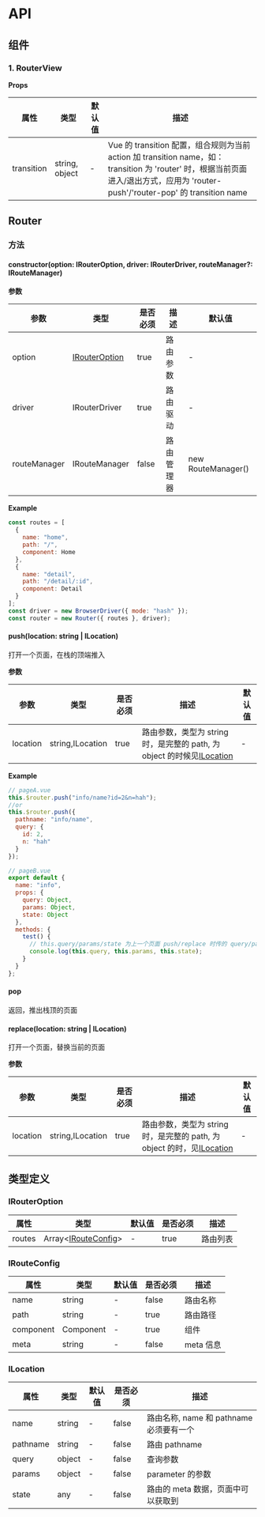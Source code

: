 # API

## 组件

### 1. RouterView

**Props**

| 属性       | 类型           | 默认值 | 描述                                                                                                                                                                             |
| ---------- | -------------- | ------ | -------------------------------------------------------------------------------------------------------------------------------------------------------------------------------- |
| transition | string, object | -      | Vue 的 transition 配置，组合规则为当前 action 加 transition name，如：transition 为 'router' 时，根据当前页面进入/退出方式，应用为 'router-push'/'router-pop' 的 transition name |

## Router

### 方法

#### constructor(option: IRouterOption, driver: IRouterDriver, routeManager?: IRouteManager)

**参数**

| 参数         | 类型                            | 是否必须 | 描述       | 默认值             |
| ------------ | ------------------------------- | -------- | ---------- | ------------------ |
| option       | [IRouterOption](#IRouterOption) | true     | 路由参数   | -                  |
| driver       | IRouterDriver                   | true     | 路由驱动   | -                  |
| routeManager | IRouteManager                   | false    | 路由管理器 | new RouteManager() |

**Example**

```js
const routes = [
  {
    name: "home",
    path: "/",
    component: Home
  },
  {
    name: "detail",
    path: "/detail/:id",
    component: Detail
  }
];
const driver = new BrowserDriver({ mode: "hash" });
const router = new Router({ routes }, driver);
```

#### push(location: string | ILocation)

打开一个页面，在栈的顶端推入

**参数**

| 参数     | 类型             | 是否必须 | 描述                                                                                 | 默认值 |
| -------- | ---------------- | -------- | ------------------------------------------------------------------------------------ | ------ |
| location | string,ILocation | true     | 路由参数，类型为 string 时，是完整的 path, 为 object 的时候见[ILocation](#ILocation) | -      |

**Example**

```js
// pageA.vue
this.$router.push("info/name?id=2&n=hah");
//or
this.$router.push({
  pathname: "info/name",
  query: {
    id: 2,
    n: "hah"
  }
});

// pageB.vue
export default {
  name: "info",
  props: {
    query: Object,
    params: Object,
    state: Object
  },
  methods: {
    test() {
      // this.query/params/state 为上一个页面 push/replace 时传的 query/params/state
      console.log(this.query, this.params, this.state);
    }
  }
};
```

#### pop

返回，推出栈顶的页面

#### replace(location: string | ILocation)

打开一个页面，替换当前的页面

**参数**

| 参数     | 类型             | 是否必须 | 描述                                                                                 | 默认值 |
| -------- | ---------------- | -------- | ------------------------------------------------------------------------------------ | ------ |
| location | string,ILocation | true     | 路由参数，类型为 string 时，是完整的 path, 为 object 的时，见[ILocation](#ILocation) | -      |

## 类型定义

### IRouterOption

| 属性   | 类型                                 | 默认值 | 是否必须 | 描述     |
| ------ | ------------------------------------ | ------ | -------- | -------- |
| routes | Array<[IRouteConfig](#IRouteConfig)> | -      | true     | 路由列表 |

### IRouteConfig

| 属性      | 类型      | 默认值 | 是否必须 | 描述      |
| --------- | --------- | ------ | -------- | --------- |
| name      | string    | -      | false    | 路由名称  |
| path      | string    | -      | true     | 路由路径  |
| component | Component | -      | true     | 组件      |
| meta      | string    | -      | false    | meta 信息 |

### ILocation

| 属性     | 类型   | 默认值 | 是否必须 | 描述                                    |
| -------- | ------ | ------ | -------- | --------------------------------------- |
| name     | string | -      | false    | 路由名称, name 和 pathname 必须要有一个 |
| pathname | string | -      | false    | 路由 pathname                           |
| query    | object | -      | false    | 查询参数                                |
| params   | object | -      | false    | parameter 的参数                        |
| state    | any    | -      | false    | 路由的 meta 数据，页面中可以获取到      |
